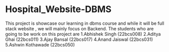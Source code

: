 # Hospital_Website-DBMS
 This project is showcase our learning in dbms course and while it will be full stack website , we will mainly focus on Backend.
 The students who are going to be work on this project are
 1.Abhishek Singh   (22bcs008)
 2.Aditya Ghai      (22bcs011)
 3.Ajay Bansal      (22bcs017)
 4.Anand Jaiswal    (22bcs031)
 5.Ashwin Kothawade (22bcs050)
